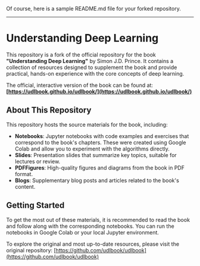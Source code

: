 Of course, here is a sample README.md file for your forked repository.

---

# Understanding Deep Learning

This repository is a fork of the official repository for the book **"Understanding Deep Learning"** by Simon J.D. Prince. It contains a collection of resources designed to supplement the book and provide practical, hands-on experience with the core concepts of deep learning.

The official, interactive version of the book can be found at:
**[https://udlbook.github.io/udlbook/](https://udlbook.github.io/udlbook/)**

## About This Repository

This repository hosts the source materials for the book, including:

* **Notebooks**: Jupyter notebooks with code examples and exercises that correspond to the book's chapters. These were created using Google Colab and allow you to experiment with the algorithms directly.
* **Slides**: Presentation slides that summarize key topics, suitable for lectures or review.
* **PDFFigures**: High-quality figures and diagrams from the book in PDF format.
* **Blogs**: Supplementary blog posts and articles related to the book's content.

## Getting Started

To get the most out of these materials, it is recommended to read the book and follow along with the corresponding notebooks. You can run the notebooks in Google Colab or your local Jupyter environment.

To explore the original and most up-to-date resources, please visit the original repository:
[https://github.com/udlbook/udlbook](https://github.com/udlbook/udlbook)
